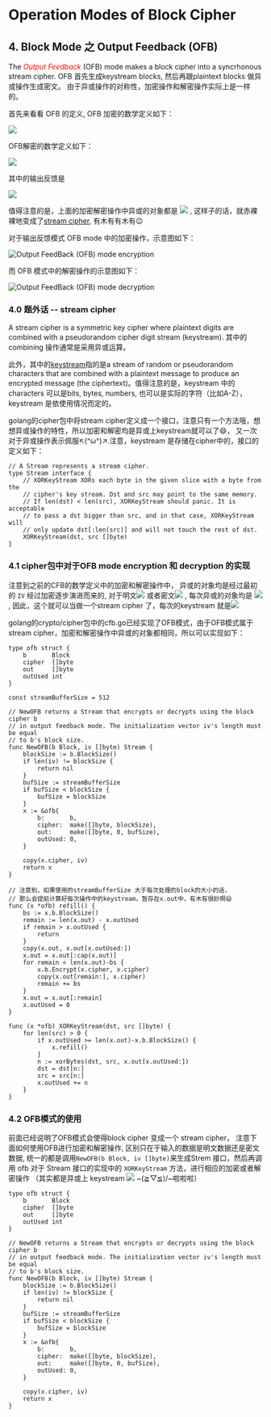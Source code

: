 # Operation Modes of Block Cipher
## 4. Block Mode 之 Output Feedback (OFB)
The <font color="red">*Output Feedback*</font> (OFB) mode makes a block cipher into a syncrhonous stream cipher.
OFB 首先生成keystream blocks, 然后再跟plaintext blocks 做异或操作生成密文。
由于异或操作的对称性，加密操作和解密操作实际上是一样的。

首先来看看 OFB 的定义, OFB 加密的数学定义如下：

<img src="http://chart.googleapis.com/chart?cht=tx&chl= C_j = P_j \oplus E_K( I_{j-1} ) " style="border:none;">

OFB解密的数学定义如下：

<img src="http://chart.googleapis.com/chart?cht=tx&chl= P_j = C_j \oplus E_K( I_{j-1} ) " style="border:none;">

其中的输出反馈是

<img src="http://chart.googleapis.com/chart?cht=tx&chl= I_j = E_K(I_{j-1}) \\ I_0 = IV" style="border:none;">


值得注意的是，上面的加密解密操作中异或的对象都是
<img src="http://chart.googleapis.com/chart?cht=tx&chl= E_K(I_{j-1}) " style="border:none;">
, 这样子的话，就赤裸裸地变成了[stream cipher](https://en.wikipedia.org/wiki/Stream_cipher), 有木有有木有😉



对于输出反馈模式 OFB mode 中的加密操作，示意图如下：

![Output FeedBack (OFB) mode encryption](https://upload.wikimedia.org/wikipedia/commons/b/b0/OFB_encryption.svg)

而 OFB 模式中的解密操作的示意图如下：

![Output FeedBack (OFB) mode decryption](https://upload.wikimedia.org/wikipedia/commons/f/f5/OFB_decryption.svg)


### 4.0 题外话 -- stream cipher
A stream cipher is a symmetric key cipher where plaintext digits are combined with a pseudorandom cipher digit stream (keystream).
其中的combining 操作通常是采用异或运算。

此外，其中的[keystream](https://en.wikipedia.org/wiki/Keystream)指的是a stream of random or pseudorandom characters that are combined
with a plaintext message to produce an encrypted message (the ciphertext)。值得注意的是，keystream 中的 characters 可以是bits, bytes, numbers,
也可以是实际的字符（比如A-Z），keystream 是依使用情况而定的。

golang的cipher包中将stream cipher定义成一个接口，注意只有一个方法哦，想想异或操作的特性，所以加密和解密均是异或上keystream就可以了😄，
又一次对于异或操作表示佩服↖(^ω^)↗.注意，keystream 是存储在cipher中的，接口的定义如下：
```golang
// A Stream represents a stream cipher.
type Stream interface {
	// XORKeyStream XORs each byte in the given slice with a byte from the
	// cipher's key stream. Dst and src may point to the same memory.
	// If len(dst) < len(src), XORKeyStream should panic. It is acceptable
	// to pass a dst bigger than src, and in that case, XORKeyStream will
	// only update dst[:len(src)] and will not touch the rest of dst.
	XORKeyStream(dst, src []byte)
}

```

### 4.1 cipher包中对于OFB  mode encryption 和 decryption 的实现
注意到之前的CFB的数学定义中的加密和解密操作中，
异或的对象均是经过最初的 `IV` 经过加密逐步演进而来的, 对于明文<img src="http://chart.googleapis.com/chart?cht=tx&chl= P_j" style="border:none;">
 或者密文<img src="http://chart.googleapis.com/chart?cht=tx&chl= C_j" style="border:none;">
, 每次异或的对象均是 <img src="http://chart.googleapis.com/chart?cht=tx&chl= E_K(I_{j-1}) " style="border:none;">
,  因此，这个就可以当做一个stream cipher 了，每次的keystream 就是<img src="http://chart.googleapis.com/chart?cht=tx&chl= E_K(I_{j-1}) " style="border:none;">

golang的crypto/cipher包中的cfb.go已经实现了OFB模式，由于OFB模式属于stream cipher，加密和解密操作中异或的对象都相同，所以可以实现如下：

```golang
type ofb struct {
	b       Block
	cipher  []byte
	out     []byte
	outUsed int
}

const streamBufferSize = 512

// NewOFB returns a Stream that encrypts or decrypts using the block cipher b
// in output feedback mode. The initialization vector iv's length must be equal
// to b's block size.
func NewOFB(b Block, iv []byte) Stream {
	blockSize := b.BlockSize()
	if len(iv) != blockSize {
		return nil
	}
	bufSize := streamBufferSize
	if bufSize < blockSize {
		bufSize = blockSize
	}
	x := &ofb{
		b:       b,
		cipher:  make([]byte, blockSize),
		out:     make([]byte, 0, bufSize),
		outUsed: 0,
	}

	copy(x.cipher, iv)
	return x
}

// 注意到，如果使用的streamBufferSize 大于每次处理的block的大小的话，
// 那么会提前计算好每次操作中的keystream，暂存在x.out中，有木有很妙啊😄
func (x *ofb) refill() {
	bs := x.b.BlockSize()
	remain := len(x.out) - x.outUsed
	if remain > x.outUsed {
		return
	}
	copy(x.out, x.out[x.outUsed:])
	x.out = x.out[:cap(x.out)]
	for remain < len(x.out)-bs {
		x.b.Encrypt(x.cipher, x.cipher)
		copy(x.out[remain:], x.cipher)
		remain += bs
	}
	x.out = x.out[:remain]
	x.outUsed = 0
}

func (x *ofb) XORKeyStream(dst, src []byte) {
	for len(src) > 0 {
		if x.outUsed >= len(x.out)-x.b.BlockSize() {
			x.refill()
		}
		n := xorBytes(dst, src, x.out[x.outUsed:])
		dst = dst[n:]
		src = src[n:]
		x.outUsed += n
	}
}
```

### 4.2 OFB模式的使用
前面已经说明了OFB模式会使得block cipher 变成一个 stream cipher，
注意下面如何使用OFB进行加密和解密操作, 区别只在于输入的数据是明文数据还是密文数据, 统一的都是调用`NewOFB(b Block, iv []byte)`来生成Strem
接口，然后再调用 ofb 对于 Stream 接口的实现中的 `XORKeyStream` 方法，进行相应的加密或者解密操作
（其实都是异或上 keystream <img src="http://chart.googleapis.com/chart?cht=tx&chl= E_K(I_{j-1}) " style="border:none;">
~\(≧▽≦)/~啦啦啦）

```golang
type ofb struct {
	b       Block
	cipher  []byte
	out     []byte
	outUsed int
}

// NewOFB returns a Stream that encrypts or decrypts using the block cipher b
// in output feedback mode. The initialization vector iv's length must be equal
// to b's block size.
func NewOFB(b Block, iv []byte) Stream {
	blockSize := b.BlockSize()
	if len(iv) != blockSize {
		return nil
	}
	bufSize := streamBufferSize
	if bufSize < blockSize {
		bufSize = blockSize
	}
	x := &ofb{
		b:       b,
		cipher:  make([]byte, blockSize),
		out:     make([]byte, 0, bufSize),
		outUsed: 0,
	}

	copy(x.cipher, iv)
	return x
}

```

